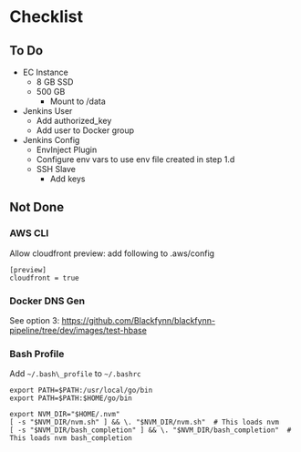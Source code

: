 # Checklist

## To Do

- EC Instance
  - 8 GB SSD
  - 500 GB
    - Mount to /data
- Jenkins User
  - Add authorized\_key
  - Add user to Docker group
- Jenkins Config
  - EnvInject Plugin
  - Configure env vars to use env file created in step 1.d
  - SSH Slave
    - Add keys

## Not Done

### AWS CLI

Allow cloudfront preview: add following to .aws/config

```
[preview]
cloudfront = true
```

### Docker DNS Gen

See option 3: https://github.com/Blackfynn/blackfynn-pipeline/tree/dev/images/test-hbase

### Bash Profile

Add `~/.bash\_profile` to `~/.bashrc`

```
export PATH=$PATH:/usr/local/go/bin
export PATH=$PATH:$HOME/go/bin

export NVM_DIR="$HOME/.nvm"
[ -s "$NVM_DIR/nvm.sh" ] && \. "$NVM_DIR/nvm.sh"  # This loads nvm
[ -s "$NVM_DIR/bash_completion" ] && \. "$NVM_DIR/bash_completion"  # This loads nvm bash_completion
```
